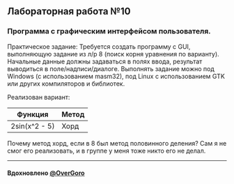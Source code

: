 ## Лабораторная работа №10
### Программа с графическим интерфейсом пользователя.

Практическое задание:
Требуется создать программу с GUI, выполняющую задание из л/р 8 (поиск корня уравнения по варианту). Начальные данные должны задаваться в полях ввода, результат выводиться в поле/надписи/диалоге.
Выполнять задание можно под Windows (с использованием masm32), под Linux с использованием GTK или других компиляторов и библиотек.

Реализован вариант:

| Функция       | Метод |
|---------------|-------|
| 2sin(x^2 - 5) | Хорд  |

Почему метод хорд, если в 8 был метод половинного деления? Сам я не смог его реализовать, и в группе у меня тоже никто его не делал.

---

#### Вдохновлено [@OverGoro](https://github.com/OverGoro)
